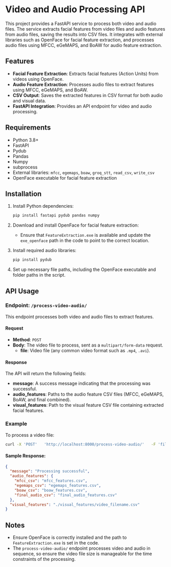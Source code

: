 
# Video and Audio Processing API

This project provides a FastAPI service to process both video and audio files. The service extracts facial features from video files and audio features from audio files, saving the results into CSV files. It integrates with external libraries such as OpenFace for facial feature extraction, and processes audio files using MFCC, eGeMAPS, and BoAW for audio feature extraction.


## Features

- **Facial Feature Extraction**: Extracts facial features (Action Units) from videos using OpenFace.
- **Audio Feature Extraction**: Processes audio files to extract features using MFCC, eGeMAPS, and BoAW.
- **CSV Output**: Saves the extracted features in CSV format for both audio and visual data.
- **FastAPI Integration**: Provides an API endpoint for video and audio processing.

## Requirements

- Python 3.8+
- FastAPI
- Pydub
- Pandas
- Numpy
- subprocess
- External libraries: `mfcc`, `egemaps`, `boaw`, `groq_stt`, `read_csv`, `write_csv`
- OpenFace executable for facial feature extraction

## Installation

1. Install Python dependencies:
   ```bash
   pip install fastapi pydub pandas numpy
   ```

2. Download and install OpenFace for facial feature extraction:
   - Ensure that `FeatureExtraction.exe` is available and update the `exe_openface` path in the code to point to the correct location.

3. Install required audio libraries:
   ```bash
   pip install pydub
   ```

4. Set up necessary file paths, including the OpenFace executable and folder paths in the script.

## API Usage

### Endpoint: `/process-video-audio/`

This endpoint processes both video and audio files to extract features.

#### Request

- **Method**: `POST`
- **Body**: The video file to process, sent as a `multipart/form-data` request.
  - **file**: Video file (any common video format such as `.mp4`, `.avi`).

#### Response

The API will return the following fields:

- **message**: A success message indicating that the processing was successful.
- **audio_features**: Paths to the audio feature CSV files (MFCC, eGeMAPS, BoAW, and final combined).
- **visual_features**: Path to the visual feature CSV file containing extracted facial features.

### Example

To process a video file:

```bash
curl -X 'POST'   'http://localhost:8000/process-video-audio/'   -F 'file=@/path/to/your/video.mp4'
```

#### Sample Response:

```json
{
  "message": "Processing successful",
  "audio_features": {
    "mfcc_csv": "mfcc_features.csv",
    "egemaps_csv": "egemaps_features.csv",
    "boaw_csv": "boaw_features.csv",
    "final_audio_csv": "final_audio_features.csv"
  },
  "visual_features": "./visual_features/video_filename.csv"
}
```

## Notes

- Ensure OpenFace is correctly installed and the path to `FeatureExtraction.exe` is set in the code.
- The `process-video-audio/` endpoint processes video and audio in sequence, so ensure the video file size is manageable for the time constraints of the processing.
